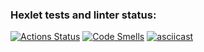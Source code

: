 ### Hexlet tests and linter status:

[![Actions Status](https://github.com/Diktator12/frontend-project-44/actions/workflows/hexlet-check.yml/badge.svg)](https://github.com/Diktator12/frontend-project-44/actions) [![Code Smells](https://sonarcloud.io/api/project_badges/measure?project=Diktator12_frontend-project-44&metric=code_smells)](https://sonarcloud.io/summary/new_code?id=Diktator12_frontend-project-44) [![asciicast](https://asciinema.org/a/QgfKqNalrBIYmVyd4gwwDahMW.svg)](https://asciinema.org/a/QgfKqNalrBIYmVyd4gwwDahMW)
